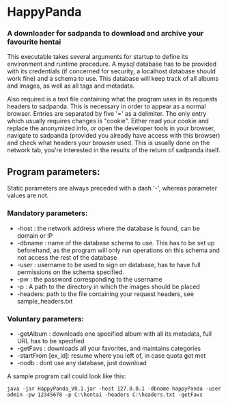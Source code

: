 # HappyPanda
### A downloader for sadpanda to download and archive your favourite hentai

This executable takes several arguments for startup to define its environment and runtime procedure.
A mysql database has to be provided with its credentials (if concerned for security, a localhost database should work fine) 
and a schema to use. This database will keep track of all albums and images, as well as all tags and metadata. 

Also required is a text file containing what the program uses in its requests headers to sadpanda. This is necessary in 
order to appear as a normal browser. Entries are separated by five '=' as a delimiter. The only entry which usually requires
changes is "cookie". Either read your cookie and replace the anonymized info, or open the developer tools in your browser,
navigate to sadpanda (provided you already have access with this browser) and check what headers your browser used.
This is usually done on the network tab, you're interested in the results of the return of sadpanda itself.

## Program parameters:
Static parameters are always preceded with a dash '-', whereas parameter values are not.

### Mandatory parameters:
-   -host : the network address where the database is found, can be domain or IP
-   -dbname : name of the database schema to use. This has to be set up beforehand, as the program will only run operations
            on this schema and not access the rest of the database 
-   -user : username to be used to sign on database, has to have full permissions on the schema specified.
-   -pw : the password corresponding to the username
-   -p : A path to the directory in which the images should be placed 
-   -headers: path to the file containing your request headers, see sample_headers.txt

### Voluntary parameters:

-   -getAlbum : downloads one specified album with all its metadata, full URL has to be specified
-   -getFavs : downloads all your favorites, and maintains categories
-   -startFrom [ex_id]: resume where you left of, in case quota got met
-   -nodb : dont use any database, just download


A sample program call could look like this:
```
java -jar HappyPanda_V0.1.jar -host 127.0.0.1 -dbname happyPanda -user admin -pw 12345678 -p C:\hentai -headers C:\headers.txt -getFavs
```


